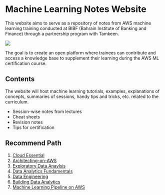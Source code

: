 # Machine Learning Notes Website 

This website aims to serve as a repository of notes from AWS machine learning training conducted at BIBF (Bahrain Institute of Banking and Finance) through a partnership program with Tamkeen. 


![](attachments/1701972657370_Page_4_Image_0001.png)
  
  

The goal is to create an open platform where trainees can contribute and access a knowledge base to supplement their learning during the AWS ML certification course.




## Contents

The website will host machine learning tutorials, examples, explanations of concepts, summaries of sessions, handy tips and tricks, etc. related to the curriculum.

- Session-wise notes from lectures
- Cheat sheets  
- Revision notes
- Tips for certification


## Recommend Path 

1. [Cloud Essential](Cloud%20Essential.md)
2. [Architecting-on-AWS](Architecting-on-AWS.md)
3. [Exploratory Data Anaylsis](Exploratory%20Data%20Anaylis)
4.  [Data Analytics Fundamentals](Data%20Analytics%20Fundamentals.md)
5. [Data Engineering](Data%20Engineering.md)
6. [Building Data Analytics](Building%20Data%20Analytics.md)
7. [Machine Learning Pipeline on AWS](Machine%20Learning%20Pipeline%20on%20AWS.md)

 

